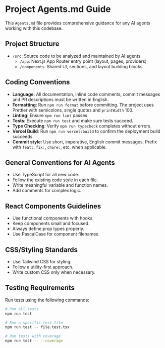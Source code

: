 ﻿# Project Agents.md Guide

This `Agents.md` file provides comprehensive guidance for any AI agents working with this codebase.

## Project Structure

- `/src`: Source code to be analyzed and maintained by AI agents
  - `/app`: Next.js App Router entry point (layout, pages, providers)
  - `/components`: Shared UI, sections, and layout building blocks

## Coding Conventions

- **Language**: All documentation, inline code comments, commit messages and PR descriptions must be written in English.
- **Formatting**: Run `npm run format` before committing. The project uses Prettier with semicolons, single quotes and `printWidth` 100.
- **Linting**: Ensure `npm run lint` passes.
- **Tests**: Execute `npm run test` and make sure tests succeed.
- **Type Checking**: Verify `npm run typecheck` completes without errors.
- **Vercel Build**: Run `npm run vercel:build` to confirm the deployment build succeeds.
- **Commit style**: Use short, imperative, English commit messages. Prefix with `feat:`, `fix:`, `chore:`, etc. when applicable.

## General Conventions for AI Agents

- Use TypeScript for all new code.
- Follow the existing code style in each file.
- Write meaningful variable and function names.
- Add comments for complex logic.

## React Components Guidelines

- Use functional components with hooks.
- Keep components small and focused.
- Always define prop types properly.
- Use PascalCase for component filenames.

## CSS/Styling Standards

- Use Tailwind CSS for styling.
- Follow a utility-first approach.
- Write custom CSS only when necessary.

## Testing Requirements

Run tests using the following commands:

```bash
# Run all tests
npm run test

# Run a specific test file
npm run test -- file.test.tsx

# Run tests with coverage
npm run test -- --coverage
```
